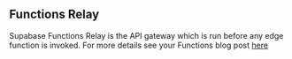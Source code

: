 ## Functions Relay

Supabase Functions Relay is the API gateway which is run before any edge function is invoked. For more details see your Functions blog post [here](https://supabase.com/blog/2022/03/31/supabase-edge-functions)
